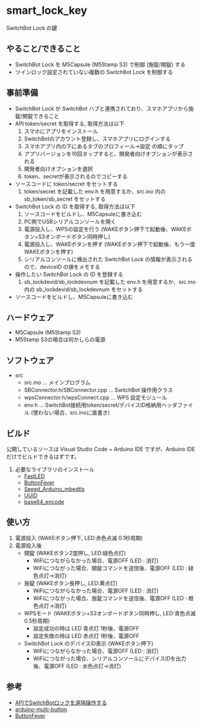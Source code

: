 # smart_lock_key
SwitchBot Lock の鍵
## やること/できること
- SwitchBot Lock を M5Capsule (M5Stamp S3) で制御 (施錠/開錠) する
- ツインロック設定されていない複数の SwitchBot Lock を制御する
## 事前準備
- SwitchBot Lock が SwitchBot ハブと連携されており、スマホアプリから施錠/開錠できること
- API token/secret を取得する, 取得方法は以下
  1. スマホにアプリをインストール
  1. SwitchBotのアカウント登録し、スマホアプリにログインする
  1. スマホアプリ内の下にあるタブのプロフィール→設定 の順にタップ
  1. アプリバージョンを10回タップすると、開発者向けオプションが表示される
  1. 開発者向けオプションを選択
  1. token、secretが表示されるのでコピーする
- ソースコードに token/secret をセットする
  1. token/secret を記載した env.h を用意するか、src.ino 内の sb_token/sb_secret をセットする
- SwitchBot Lock の ID を取得する, 取得方法は以下
  1. ソースコードをビルドし、M5Capsuleに書き込む
  1. PC側でUSBシリアルコンソールを開く
  1. 電源投入し、WPSの設定を行う (WAKEボタン押下で起動後、WAKEボタン+S3オンボードボタン同時押し)
  1. 電源投入し、WAKEボタンを押す (WAKEボタン押下で起動後、もう一度WAKEボタンを押す)
  1. シリアルコンソールに検出された SwitchBot Lock の情報が表示されるので、deviceID の値をメモする
- 操作したい SwitchBot Lock の ID を登録する
  1. sb_lockdevid/sb_lockdevnum を記載した env.h を用意するか、src.ino 内の sb_lockdevid/sb_lockdevnum をセットする
- ソースコードをビルドし、M5Capsuleに書き込む

## ハードウェア
- M5Capsule (M5Stamp S3)
- M5Stamp S3の場合は何かしらの電源
## ソフトウェア
- src
  - src.ino ... メインプログラム
  - SBConnector.h/SBConnector.cpp ... SwitchBot 操作用クラス
  - wpsConnector.h/wpsConnect.cpp ... WPS 設定モジュール
  - env.h ... SwitchBot接続用token/secret/デバイスID格納用ヘッダファイル (使わない場合、src.inoに直書き)
## ビルド
公開しているソースは Visual Studio Code + Arduino IDE ですが、Arduino IDE だけでビルドできるはずです。
1. 必要なライブラリのインストール
    - [FastLED](https://github.com/FastLED/FastLED)
    - [ButtonFever](https://github.com/mickey9801/ButtonFever)
    - [Seeed_Arduino_mbedtls](https://github.com/Seeed-Studio/Seeed_Arduino_mbedtls)
    - [UUID](https://github.com/RobTillaart/UUID)
    - [base64_encode](https://github.com/dojyorin/arduino_base64)

## 使い方
1. 電源投入 (WAKEボタン押下, LED:赤色点滅 0.1秒周期)
2. 電源投入後 
    - 開錠 (WAKEボタン2度押し, LED:緑色点灯)
      - WiFiにつながらなかった場合、電源OFF (LED : 消灯)
      - WiFiにつながった場合、開錠コマンドを送信後、電源OFF  (LED : 緑色点灯→消灯)
    - 施錠 (WAKEボタン長押し, LED:黄点灯)
      - WiFiにつながらなかった場合、電源OFF  (LED : 消灯)
      - WiFiにつながった場合、施錠コマンドを送信後、電源OFF  (LED : 橙色点灯→消灯)
    - WPSモード (WAKEボタン+S3オンボードボタン同時押し, LED:青色点滅 0.5秒周期)
      - 設定成功の時は LED 青点灯 1秒後、電源OFF
      - 設定失敗の時は LED 赤点灯 1秒後、電源OFF 
    - SwitchBot Lock のデバイスID表示 (WAKEボタン押下)
      - WiFiにつながらなかった場合、電源OFF (LED : 消灯)
      - WiFiにつながった場合、シリアルコンソールにデバイスIDを出力後、電源OFF  (LED : 水色点灯→消灯)

## 参考
- [APIでSwitchBotロックを遠隔操作する](https://qiita.com/masaki12-s/items/0295a96fd5a70442f7d5)
- [arduino-multi-button](https://github.com/poelstra/arduino-multi-button)
- [ButtonFever](https://github.com/mickey9801/ButtonFever)